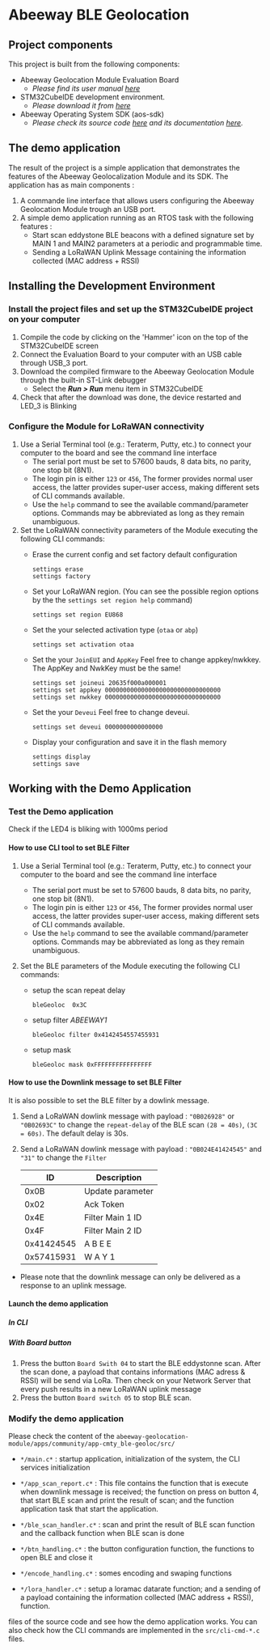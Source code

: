 # Abeeway BLE Geolocation 

## Project components

This project is built from the following components:

- Abeeway Geolocation Module Evaluation Board
  - *Please find its user manual [here](https://docs.thingpark.com/thingpark-location/B-Feature-Topics/GeolocModuleEVKIntro_C/#documentation)*
- STM32CubeIDE development environment.
  - *Please download it from [here](https://www.st.com/en/development-tools/stm32cubeide.html)*
- Abeeway Operating System SDK (aos-sdk)
  - *Please check its source code [here](aos-sdk) and its documentation [here](https://htmlpreview.github.io/?https://github.com/Abeeway/abeeway-geolocation-module/blob/master/aos-sdk/documentation/html/index.html).*

## The demo application

The result of the project is a simple application that demonstrates the features of the Abeeway Geolocalization Module and its SDK. The application has as main components : 

1. A commande line interface that allows users configuring the Abeeway Geolocation Module trough an USB port.
2. A simple demo application running as an RTOS task with the following features :
	- Start scan eddystone BLE beacons with a defined signature set by MAIN 1 and MAIN2 parameters at a periodic and programmable time.
	- Sending a LoRaWAN Uplink Message containing the information collected (MAC address + RSSI)
	
	
## Installing the Development Environment

### Install the project files and set up the STM32CubeIDE project on your computer

1. Compile the code by clicking on the 'Hammer' icon on the top of the STM32CubeIDE screen
2. Connect the Evaluation Board to your computer with an USB cable through USB_3 port. 
3. Download the compiled firmware to the Abeeway Geolocation Module through the built-in ST-Link debugger
   - Select the **_Run > Run_** menu item in STM32CubeIDE
4. Check that after the download was done, the device restarted and LED_3 is Blinking

### Configure the Module for LoRaWAN connectivity

1. Use a Serial Terminal tool (e.g.: Teraterm, Putty, etc.) to connect your computer to the board and see the command line interface
   - The serial port must be set to 57600 bauds, 8 data bits, no parity, one stop bit (8N1).
   - The login pin is either `123` or `456`, The former provides normal user access, the latter provides super-user access, making different sets of CLI commands available.
   - Use the `help` command to see the available command/parameter options. Commands may be abbreviated as long as they remain unambiguous.
2. Set the LoRaWAN connectivity parameters of the Module executing the following CLI commands: 
   - Erase the current config and set factory default configuration

      ```Shell
      settings erase
      settings factory
      ```
      
   - Set your LoRaWAN region. (You can see the possible region options by the the `settings set region help` command)

      ```Shell
      settings set region EU868
      ```

   - Set the your selected activation type (`otaa` or `abp`)

      ```Shell
      settings set activation otaa
      ```

   - Set the your `JoinEUI` and `AppKey`
     Feel free to change appkey/nwkkey. The AppKey and NwkKey must be the same!

      ```Shell
      settings set joineui 20635f000a000001
      settings set appkey 00000000000000000000000000000000
      settings set nwkkey 00000000000000000000000000000000
      ```
   - Set the your `Deveui`
     Feel free to change deveui.
     
     ```Shell
     settings set deveui 0000000000000000
     ```
   - Display your configuration and save it in the flash memory

      ```Shell
      settings display
      settings save
      ```
## Working with the Demo Application

### Test the Demo application

Check if the LED4 is bliking with 1000ms period

#### How to use CLI tool to set BLE Filter
1. Use a Serial Terminal tool (e.g.: Teraterm, Putty, etc.) to connect your computer to the board and see the command line interface
   - The serial port must be set to 57600 bauds, 8 data bits, no parity, one stop bit (8N1).
   - The login pin is either `123` or `456`, The former provides normal user access, the latter provides super-user access, making different sets of CLI commands available.
   - Use the `help` command to see the available command/parameter options. Commands may be abbreviated as long as they remain unambiguous.

2. Set the BLE parameters of the Module executing the following CLI commands:
    - setup the scan repeat delay

        ```Shell
        bleGeoloc  0x3C
        ```
    - setup filter *ABEEWAY1* 

        ```Shell
        bleGeoloc filter 0x4142454557455931
        ```
    - setup mask 

        ```Shell
        bleGeoloc mask 0xFFFFFFFFFFFFFFFF
        ```

#### How to use the Downlink message to set BLE Filter

It is also possible to set the BLE filter by a dowlink message.
1. Send a LoRaWAN dowlink message with payload : `"0B026928"` or `"0B02693C"`  to change the `repeat-delay` of the BLE scan `(28 = 40s)`, `(3C = 60s)`. The default delay is 30s.
2. Send a LoRaWAN dowlink message with payload : `"0B024E41424545"` and `"31"` to change the `Filter`

    |      ID     |    Description   |
    | ----------- | ---------------- |
    |  0x0B       | Update parameter |
    |  0x02       | Ack Token        |
    |  0x4E       | Filter Main 1 ID |
    |  0x4F       | Filter Main 2 ID |
    |  0x41424545 | A B E E          |
    |  0x57415931 | W A Y 1          |

  - Please note that the downlink message can only be delivered as a response to an uplink message.

#### Launch the demo application

##### In CLI


##### With Board button

1. Press the button `Board Swith 04` to start the BLE eddystonne scan. After the scan done, a payload that contains informations (MAC adress & RSSI) will be send via LoRa. Then check 
on your Network Server that every push results in a new LoRaWAN uplink message
2. Press the button `Board switch 05` to stop BLE scan.

### Modify the demo application

Please check the content of the `abeeway-geolocation-module/apps/community/app-cmty_ble-geoloc/src/` 
   - `*/main.c*` : 
      startup application, initialization of the system, the CLI services initialization
        
   - `*/app_scan_report.c*` :
      This file contains
  		the function that is execute when downlink message is received;
 		the function on press on button 4, that start BLE scan and print the result of scan;
  		and the function application task that start the application.

   - `*/ble_scan_handler.c*` :
      scan and print the result of BLE scan function
 	  and the callback function when BLE scan is done

   - `*/btn_handling.c*` :
      the button configuration function,
      the functions to open BLE and close it

   - `*/encode_handling.c*` :
        somes encoding and swaping functions

   - `*/lora_handler.c*` :
      setup a loramac datarate function;
      and a sending of a payload containing the information collected (MAC address + RSSI), function.

 files of the source code and see how the demo application works. You can also check how the CLI commands are implemented in the `src/cli-cmd-*.c` files.